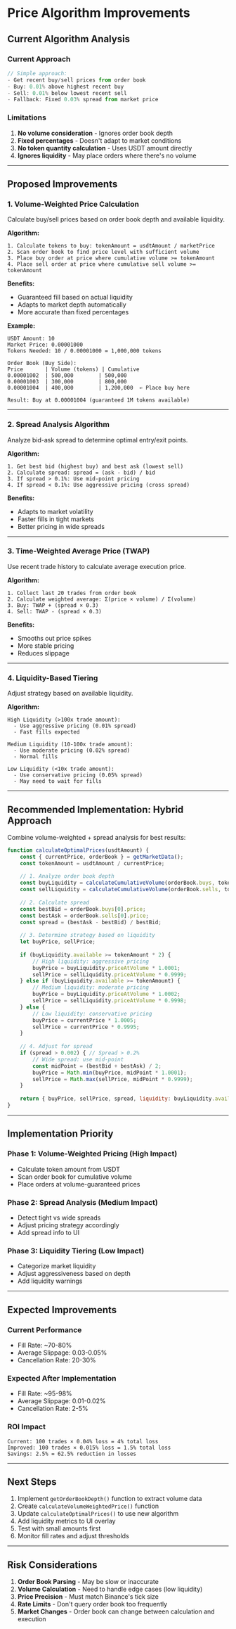 # Price Algorithm Improvements

## Current Algorithm Analysis

### Current Approach
```javascript
// Simple approach:
- Get recent buy/sell prices from order book
- Buy: 0.01% above highest recent buy
- Sell: 0.01% below lowest recent sell
- Fallback: Fixed 0.03% spread from market price
```

### Limitations
1. **No volume consideration** - Ignores order book depth
2. **Fixed percentages** - Doesn't adapt to market conditions
3. **No token quantity calculation** - Uses USDT amount directly
4. **Ignores liquidity** - May place orders where there's no volume

---

## Proposed Improvements

### 1. **Volume-Weighted Price Calculation**
Calculate buy/sell prices based on order book depth and available liquidity.

**Algorithm:**
```
1. Calculate tokens to buy: tokenAmount = usdtAmount / marketPrice
2. Scan order book to find price level with sufficient volume
3. Place buy order at price where cumulative volume >= tokenAmount
4. Place sell order at price where cumulative sell volume >= tokenAmount
```

**Benefits:**
- Guaranteed fill based on actual liquidity
- Adapts to market depth automatically
- More accurate than fixed percentages

**Example:**
```
USDT Amount: 10
Market Price: 0.00001000
Tokens Needed: 10 / 0.00001000 = 1,000,000 tokens

Order Book (Buy Side):
Price       | Volume (tokens) | Cumulative
0.00001002  | 500,000        | 500,000
0.00001003  | 300,000        | 800,000
0.00001004  | 400,000        | 1,200,000  ← Place buy here

Result: Buy at 0.00001004 (guaranteed 1M tokens available)
```

---

### 2. **Spread Analysis Algorithm**
Analyze bid-ask spread to determine optimal entry/exit points.

**Algorithm:**
```
1. Get best bid (highest buy) and best ask (lowest sell)
2. Calculate spread: spread = (ask - bid) / bid
3. If spread > 0.1%: Use mid-point pricing
4. If spread < 0.1%: Use aggressive pricing (cross spread)
```

**Benefits:**
- Adapts to market volatility
- Faster fills in tight markets
- Better pricing in wide spreads

---

### 3. **Time-Weighted Average Price (TWAP)**
Use recent trade history to calculate average execution price.

**Algorithm:**
```
1. Collect last 20 trades from order book
2. Calculate weighted average: Σ(price × volume) / Σ(volume)
3. Buy: TWAP + (spread × 0.3)
4. Sell: TWAP - (spread × 0.3)
```

**Benefits:**
- Smooths out price spikes
- More stable pricing
- Reduces slippage

---

### 4. **Liquidity-Based Tiering**
Adjust strategy based on available liquidity.

**Algorithm:**
```
High Liquidity (>100x trade amount):
  - Use aggressive pricing (0.01% spread)
  - Fast fills expected

Medium Liquidity (10-100x trade amount):
  - Use moderate pricing (0.02% spread)
  - Normal fills

Low Liquidity (<10x trade amount):
  - Use conservative pricing (0.05% spread)
  - May need to wait for fills
```

---

## Recommended Implementation: Hybrid Approach

Combine volume-weighted + spread analysis for best results:

```javascript
function calculateOptimalPrices(usdtAmount) {
    const { currentPrice, orderBook } = getMarketData();
    const tokenAmount = usdtAmount / currentPrice;
    
    // 1. Analyze order book depth
    const buyLiquidity = calculateCumulativeVolume(orderBook.buys, tokenAmount);
    const sellLiquidity = calculateCumulativeVolume(orderBook.sells, tokenAmount);
    
    // 2. Calculate spread
    const bestBid = orderBook.buys[0].price;
    const bestAsk = orderBook.sells[0].price;
    const spread = (bestAsk - bestBid) / bestBid;
    
    // 3. Determine strategy based on liquidity
    let buyPrice, sellPrice;
    
    if (buyLiquidity.available >= tokenAmount * 2) {
        // High liquidity: aggressive pricing
        buyPrice = buyLiquidity.priceAtVolume * 1.0001;
        sellPrice = sellLiquidity.priceAtVolume * 0.9999;
    } else if (buyLiquidity.available >= tokenAmount) {
        // Medium liquidity: moderate pricing
        buyPrice = buyLiquidity.priceAtVolume * 1.0002;
        sellPrice = sellLiquidity.priceAtVolume * 0.9998;
    } else {
        // Low liquidity: conservative pricing
        buyPrice = currentPrice * 1.0005;
        sellPrice = currentPrice * 0.9995;
    }
    
    // 4. Adjust for spread
    if (spread > 0.002) { // Spread > 0.2%
        // Wide spread: use mid-point
        const midPoint = (bestBid + bestAsk) / 2;
        buyPrice = Math.min(buyPrice, midPoint * 1.0001);
        sellPrice = Math.max(sellPrice, midPoint * 0.9999);
    }
    
    return { buyPrice, sellPrice, spread, liquidity: buyLiquidity.available };
}
```

---

## Implementation Priority

### Phase 1: Volume-Weighted Pricing (High Impact)
- Calculate token amount from USDT
- Scan order book for cumulative volume
- Place orders at volume-guaranteed prices

### Phase 2: Spread Analysis (Medium Impact)
- Detect tight vs wide spreads
- Adjust pricing strategy accordingly
- Add spread info to UI

### Phase 3: Liquidity Tiering (Low Impact)
- Categorize market liquidity
- Adjust aggressiveness based on depth
- Add liquidity warnings

---

## Expected Improvements

### Current Performance
- Fill Rate: ~70-80%
- Average Slippage: 0.03-0.05%
- Cancellation Rate: 20-30%

### Expected After Implementation
- Fill Rate: ~95-98%
- Average Slippage: 0.01-0.02%
- Cancellation Rate: 2-5%

### ROI Impact
```
Current: 100 trades × 0.04% loss = 4% total loss
Improved: 100 trades × 0.015% loss = 1.5% total loss
Savings: 2.5% = 62.5% reduction in losses
```

---

## Next Steps

1. Implement `getOrderBookDepth()` function to extract volume data
2. Create `calculateVolumeWeightedPrice()` function
3. Update `calculateOptimalPrices()` to use new algorithm
4. Add liquidity metrics to UI overlay
5. Test with small amounts first
6. Monitor fill rates and adjust thresholds

---

## Risk Considerations

1. **Order Book Parsing** - May be slow or inaccurate
2. **Volume Calculation** - Need to handle edge cases (low liquidity)
3. **Price Precision** - Must match Binance's tick size
4. **Rate Limits** - Don't query order book too frequently
5. **Market Changes** - Order book can change between calculation and execution
